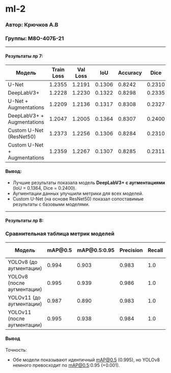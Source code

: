 # ml-2

### Автор: Крючков А.В

### Группы: М8О-407Б-21

---

#### Результаты лр 7:

| Модель                       | Train Loss | Val Loss | IoU    | Accuracy | Dice   |
| ---------------------------- | ---------- | -------- | ------ | -------- | ------ |
| U-Net                        | 1.2355     | 1.2191   | 0.1306 | 0.8242   | 0.2310 |
| DeepLabV3+                   | 1.2228     | 1.2230   | 0.1322 | 0.8298   | 0.2335 |
| U-Net + Augmentations        | 1.2209     | 1.2136   | 0.1317 | 0.8308   | 0.2327 |
| DeepLabV3+ + Augmentations   | 1.2047     | 1.2005   | 0.1364 | 0.8307   | 0.2400 |
| Custom U-Net (ResNet50)      | 1.2373     | 1.2256   | 0.1306 | 0.8284   | 0.2310 |
| Custom U-Net + Augmentations | 1.2359     | 1.2267   | 0.1307 | 0.8285   | 0.2311 |

#### Вывод:

- Лучшие результаты показала модель **DeepLabV3+ с аугментациями** (IoU = 0.1364, Dice = 0.2400).
- Аугментации данных улучшили метрики для всех моделей.
- Custom U-Net (на основе ResNet50) показал сопоставимые результаты с базовыми моделями.

---

#### Результаты лр 8:

### Сравнительная таблица метрик моделей

| Модель                      | mAP\@0.5 | mAP\@0.5:0.95 | Precision | Recall | Inference Speed |
| --------------------------- | -------- | ------------- | --------- | ------ | --------------- |
| YOLOv8 (до аугментации)     | 0.994    | 0.903         | 0.983     | 1.0    | 2.7 ms          |
| YOLOv8 (после аугментации)  | 0.995    | 0.939         | 0.986     | 1.0    | 3.5 ms          |
| YOLOv11 (до аугментации)    | 0.987    | 0.890         | 0.983     | 1.0    | 3.0 ms          |
| YOLOv11 (после аугментации) | 0.995    | 0.938         | 0.984     | 1.0    | 2.2 ms          |

#### Вывод

Точность:
  - Обе модели показывают идентичный mAP@0.5 (0.995), но YOLOv8 немного превосходит по mAP@0.5:0.95 (+0.001).
